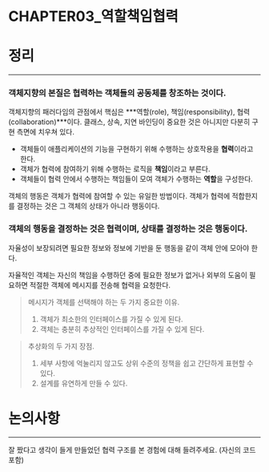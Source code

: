 # CHAPTER03_역할책임협력

# 정리

---

### 객체지향의 본질은 협력하는 객체들의 공동체를 창조하는 것이다.

객체지향의 패러다임의 관점에서 핵심은 ***역할(role), 책임(responsibility), 협력(collaboration)***이다. 클래스, 상속, 지연 바인딩이 중요한 것은 아니지만 다분히 구현 측면에 치우쳐 있다.

- 객체들이 애플리케이션의 기능을 구현하기 위해 수행하는 상호작용을 **협력**이라고 한다.
- 객체가 협력에 참여하기 위해 수행하는 로직을 **책임**이라고 부른다.
- 객체들이 협력 안에서 수행하는 책임들이 모여 객체가 수행하는 **역할**을 구성한다.

객체의 행동은 객체가 협력에 참여할 수 있는 유일한 방법이다. 객체가 협력에 적합한지를 결정하는 것은 그 객체의 상태가 아니라 행동이다.

### 객체의 행동을 결정하는 것은 협력이며, 상태를 결정하는 것은 행동이다.

자율성이 보장되려면 필요한 정보와 정보에 기반을 둔 행동을 같이 객체 안에 모아야 한다.

자율적인 객체는 자신의 책임을 수행하던 중에 필요한 정보가 없거나 외부의 도움이 필요하면 적절한 객체에 메시지를 전송해 협력을 요청한다.

> 메시지가 객체를 선택해야 하는 두 가지 중요한 이유.
> 
> 1. 객체가 최소한의 인터페이스를 가질 수 있게 된다. 
> 2. 객체는 충분히 추상적인 인터페이스를 가질 수 있게 된다.

> 추상화의 두 가지 장점.
> 
> 1. 세부 사항에 억눌리지 않고도 상위 수준의 정책을 쉽고 간단하게 표현할 수 있다. 
> 2. 설계를 유연하게 만들 수 있다.

# 논의사항

---

잘 짰다고 생각이 들게 만들었던 협력 구조를 본 경험에 대해 들려주세요. (자신의 코드 포함)
